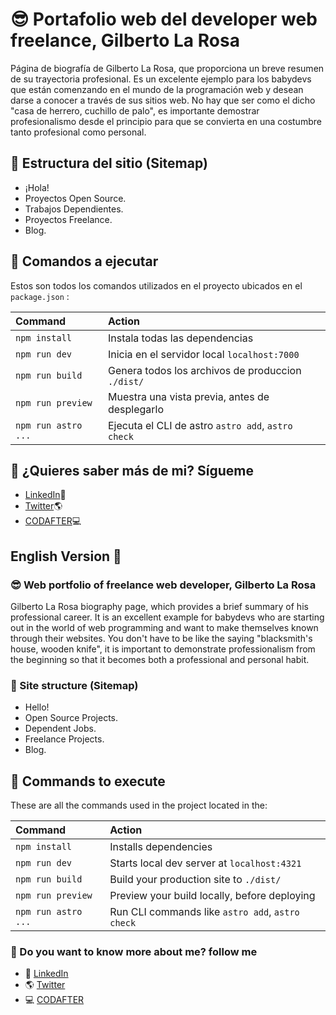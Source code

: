 # 😎 Portafolio web del developer web freelance, Gilberto La Rosa

Página de biografía de Gilberto La Rosa, que proporciona un breve resumen de su trayectoria profesional. Es un excelente ejemplo para los babydevs que están comenzando en el mundo de la programación web y desean darse a conocer a través de sus sitios web. No hay que ser como el dicho "casa de herrero, cuchillo de palo", es importante demostrar profesionalismo desde el principio para que se convierta en una costumbre tanto profesional como personal.

## 📰 Estructura del sitio (Sitemap)

- ¡Hola!
- Proyectos Open Source.
- Trabajos Dependientes.
- Proyectos Freelance.
- Blog.

## 🔌 Comandos a ejecutar

Estos son todos los comandos utilizados en el proyecto ubicados en el `package.json` :

| Command             | Action                                             |
| :------------------ | :------------------------------------------------- |
| `npm install`       | Instala todas las dependencias                     |
| `npm run dev`       | Inicia en el servidor local `localhost:7000`       |
| `npm run build`     | Genera todos los archivos de produccion `./dist/`  |
| `npm run preview`   | Muestra una vista previa, antes de desplegarlo     |
| `npm run astro ...` | Ejecuta el CLI de astro `astro add`, `astro check` |

## 📣 ¿Quieres saber más de mi? Sígueme

- [LinkedIn](https://www.linkedin.com/in/gilberto-la-rosa/)🚀
- [Twitter](https://twitter.com/dev_gilberto)🌎
- [CODAFTER](https://codafter.cl/)💻

## English Version 🗽

### 😎 Web portfolio of freelance web developer, Gilberto La Rosa

Gilberto La Rosa biography page, which provides a brief summary of his professional career. It is an excellent example for babydevs who are starting out in the world of web programming and want to make themselves known through their websites. You don't have to be like the saying "blacksmith's house, wooden knife", it is important to demonstrate professionalism from the beginning so that it becomes both a professional and personal habit.

### 📰 Site structure (Sitemap)

- Hello!
- Open Source Projects.
- Dependent Jobs.
- Freelance Projects.
- Blog.

## 🔌 Commands to execute

These are all the commands used in the project located in the:

| Command             | Action                                           |
| :------------------ | :----------------------------------------------- |
| `npm install`       | Installs dependencies                            |
| `npm run dev`       | Starts local dev server at `localhost:4321`      |
| `npm run build`     | Build your production site to `./dist/`          |
| `npm run preview`   | Preview your build locally, before deploying     |
| `npm run astro ...` | Run CLI commands like `astro add`, `astro check` |

### 📣 Do you want to know more about me? follow me

- 🚀 [LinkedIn](https://www.linkedin.com/in/gilberto-la-rosa/)
- 🌎 [Twitter](https://twitter.com/dev_gilberto)
- 💻 [CODAFTER](https://codafter.cl/)
